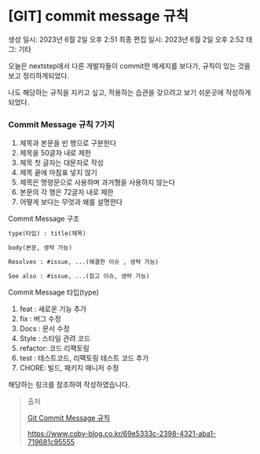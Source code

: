 # [GIT] commit message 규칙

생성 일시: 2023년 6월 2일 오후 2:51
최종 편집 일시: 2023년 6월 2일 오후 2:52
태그: 기타

오늘은 nextstep에서 다른 개발자들이 commit한 메세지를 보다가, 규칙이 있는 것을 보고 정리하게되었다.

나도 해당하는 규칙을 지키고 싶고, 적용하는 습관을 갖으려고 보기 쉬운곳에 작성하게 되었다.

### Commit Message 규칙  7가지

1. 제목과 본문을 빈 행으로 구분한다
2. 제목을 50글자 내로 제한
3. 제목 첫 글자는 대문자로 작성
4. 제목 끝에 마침표 넣지 않기
5. 제목은 명령문으로 사용하며 과거형을 사용하지 않는다
6. 본문의 각 행은 72글자 내로 제한
7. 어떻게 보다는 무엇과 왜를 설명한다

Commit Message 구조

```markdown
type(타입) : title(제목)

body(본문, 생략 가능)

Resolves : #issue, ...(해결한 이슈 , 생략 가능)

See also : #issue, ...(참고 이슈, 생략 가능)
```

Commit Message 타입(type)

1. feat : 새로운 기능 추가
2. fix : 버그 수정
3. Docs : 문서 수정
4. Style : 스타일 관려 코드
5. refactor: 코드 리팩토링
6. test : 테스트코드, 리팩토링 테스트 코드 추가
7. CHORE: 빌드, 패키지 매니저 수정

해당하는 링크를 참조하여 작성하였습니다.



> 출처
>
> [Git Commit Message 규칙](https://jason-api.tistory.com/89)
>
> https://www.coby-blog.co.kr/69e5333c-2398-4321-aba1-719681c95555
